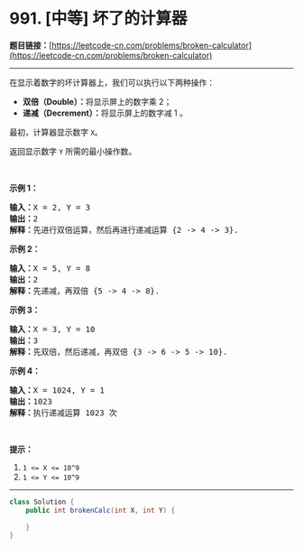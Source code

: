 # 991. [中等] 坏了的计算器

**题目链接：**[https://leetcode-cn.com/problems/broken-calculator](https://leetcode-cn.com/problems/broken-calculator)

---

<div class="content__1Y2H">
 <div class="notranslate">
  <p>在显示着数字的坏计算器上，我们可以执行以下两种操作：</p> 
  <ul> 
   <li><strong>双倍（Double）：</strong>将显示屏上的数字乘 2；</li> 
   <li><strong>递减（Decrement）：</strong>将显示屏上的数字减 1 。</li> 
  </ul> 
  <p>最初，计算器显示数字&nbsp;<code>X</code>。</p> 
  <p>返回显示数字&nbsp;<code>Y</code>&nbsp;所需的最小操作数。</p> 
  <p>&nbsp;</p> 
  <p><strong>示例 1：</strong></p> 
  <pre class="language-text"><strong>输入：</strong>X = 2, Y = 3
<strong>输出：</strong>2
<strong>解释：</strong>先进行双倍运算，然后再进行递减运算 {2 -&gt; 4 -&gt; 3}.
</pre> 
  <p><strong>示例 2：</strong></p> 
  <pre class="language-text"><strong>输入：</strong>X = 5, Y = 8
<strong>输出：</strong>2
<strong>解释：</strong>先递减，再双倍 {5 -&gt; 4 -&gt; 8}.
</pre> 
  <p><strong>示例 3：</strong></p> 
  <pre class="language-text"><strong>输入：</strong>X = 3, Y = 10
<strong>输出：</strong>3
<strong>解释：</strong>先双倍，然后递减，再双倍 {3 -&gt; 6 -&gt; 5 -&gt; 10}.
</pre> 
  <p><strong>示例 4：</strong></p> 
  <pre class="language-text"><strong>输入：</strong>X = 1024, Y = 1
<strong>输出：</strong>1023
<strong>解释：</strong>执行递减运算 1023 次
</pre> 
  <p>&nbsp;</p> 
  <p><strong>提示：</strong></p> 
  <ol> 
   <li><code>1 &lt;= X &lt;= 10^9</code></li> 
   <li><code>1 &lt;= Y &lt;= 10^9</code></li> 
  </ol> 
 </div>
</div>

---

```java
class Solution {
    public int brokenCalc(int X, int Y) {
        
    }
}
```